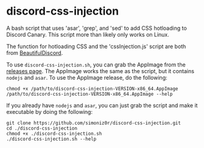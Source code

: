 # discord-css-injection
A bash script that uses 'asar', 'grep', and 'sed' to add CSS hotloading to Discord Canary.  This script more than likely only works on Linux.

The function for hotloading CSS and the 'cssInjection.js' script are both from [BeautifulDiscord](https://github.com/leovoel/BeautifulDiscord).

To use `discord-css-injection.sh`, you can grab the AppImage from the [releases page](https://github.com/simoniz0r/discord-css-injection/releases).  The AppImage works the same as the script, but it contains `nodejs` and `asar`.  To use the AppImage release, do the following:

```
chmod +x /path/to/discord-css-injection-VERSION-x86_64.AppImage
/path/to/discord-css-injection-VERSION-x86_64.AppImage --help
```

If you already have `nodejs` and `asar`, you can just grab the script and make it executable by doing the following:

```
git clone https://github.com/simoniz0r/discord-css-injection.git
cd ./discord-css-injection
chmod +x ./discord-css-injection.sh
./discord-css-injection.sh --help
```
